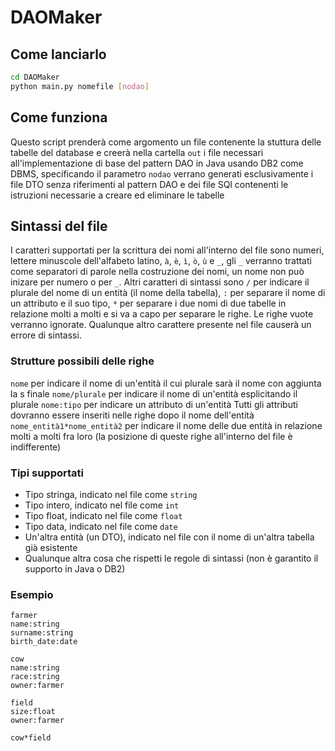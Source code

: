 # DAOMaker

## Come lanciarlo

```sh
cd DAOMaker
python main.py nomefile [nodao]
```

## Come funziona

Questo script prenderà come argomento un file contenente la stuttura delle tabelle del database e creerà nella cartella `out` i file necessari all'implementazione di base del pattern DAO in Java usando DB2 come DBMS, specificando il parametro `nodao` verrano generati esclusivamente i file DTO senza riferimenti al pattern DAO e dei file SQl contenenti le istruzioni necessarie a creare ed eliminare le tabelle

## Sintassi del file

I caratteri supportati per la scrittura dei nomi all'interno del file sono numeri, lettere minuscole dell'alfabeto latino, `à`, `è`, `ì`, `ò`, `ù` e `_`, gli `_` verranno trattati come separatori di parole nella costruzione dei nomi, un nome non può inizare per numero o per `_`. Altri caratteri di sintassi sono `/` per indicare il plurale del nome di un entità (il nome della tabella), `:` per separare il nome di un attributo e il suo tipo, `*` per separare i due nomi di due tabelle in relazione molti a molti e si va a capo per separare le righe. Le righe vuote verranno ignorate.
Qualunque altro carattere presente nel file causerà un errore di sintassi.

### Strutture possibili delle righe

`nome` per indicare il nome di un'entità il cui plurale sarà il nome con aggiunta la s finale
`nome/plurale` per indicare il nome di un'entità esplicitando il plurale
`nome:tipo` per indicare un attributo di un'entità
Tutti gli attributi dovranno essere inseriti nelle righe dopo il nome dell'entità
`nome_entità1*nome_entità2` per indicare il nome delle due entità in relazione molti a molti fra loro (la posizione di queste righe all'interno del file è indifferente)

### Tipi supportati

-   Tipo stringa, indicato nel file come `string`
-   Tipo intero, indicato nel file come `int`
-   Tipo float, indicato nel file come `float`
-   Tipo data, indicato nel file come `date`
-   Un'altra entità (un DTO), indicato nel file con il nome di un'altra tabella già esistente
-   Qualunque altra cosa che rispetti le regole di sintassi (non è garantito il supporto in Java o DB2)

### Esempio

```
farmer
name:string
surname:string
birth_date:date

cow
name:string
race:string
owner:farmer

field
size:float
owner:farmer

cow*field
```
